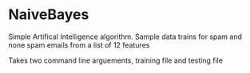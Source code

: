 # NaiveBayes

Simple Artifical Intelligence algorithm. Sample data trains for spam and none spam emails from a list of 12 features

Takes two command line arguements, training file and testing file
